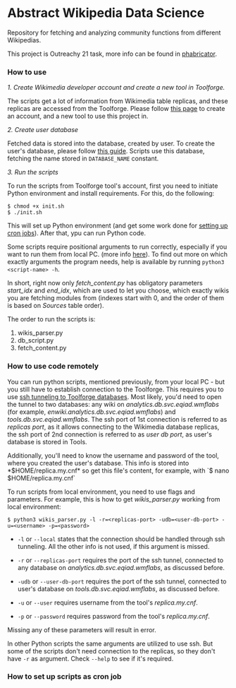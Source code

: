 # Abstract Wikipedia Data Science

Repository for fetching and analyzing community functions from different Wikipedias.

This project is Outreachy 21 task, more info can be found in [phabricator](https://phabricator.wikimedia.org/T263678). 

### How to use

*1. Create Wikimedia developer account and create a new tool in Toolforge.*

The scripts get a lot of information from Wikimedia table replicas, and these replicas are accessed from the 
Toolforge. Please follow [this page](https://wikitech.wikimedia.org/wiki/Portal:Toolforge/Quickstart) 
to create an account, and a new tool to use this project in.

*2. Create user database*

Fetched data is stored into the database, created by user. To create the user's database, please follow 
[this guide](database_setup.md). Scripts use this database, fetching the name stored in `DATABASE_NAME` constant.

*3. Run the scripts*

To run the scripts from Toolforge tool's account, first you need to initiate Python environment and 
install requirements. For this, do the following:
```shell
$ chmod +x init.sh
$ ./init.sh
```

This will set up Python environment (and get some work done for 
[setting up cron jobs](#how-to-set-up-scripts-as-cron-job)). After that, ypu can run Python code.

Some scripts require positional arguments to run correctly, especially if you want to run them from local PC.
(more info [here](#how-to-use-code-remotely)). To find out more on which exactly arguments the program needs, 
help is available by running `python3 <script-name> -h`.

In short, right now only *fetch_content.py* has obligatory parameters *start_idx* and *end_idx*, which are used
to let you choose, which exactly wikis you are fetching modules from (indexes start with 0, and the order of them
is based on *Sources* table order).

The order to run the scripts is:
1. wikis_parser.py
2. db_script.py
3. fetch_content.py 

### How to use code remotely

You can run python scripts, mentioned previously, from your local PC - but you still have to establish
connection to the Toolforge. This requires you to use [ssh tunneling to Toolforge databases](https://wikitech.wikimedia.org/wiki/Help:Toolforge/Database#SSH_tunneling_for_local_testing_which_makes_use_of_Wiki_Replica_databases).
Most likely, you'd need to open the tunnel to two databases: any wiki on *analytics.db.svc.eqiad.wmflabs*
(for example, *enwiki.analytics.db.svc.eqiad.wmflabs*) and *tools.db.svc.eqiad.wmflabs*. 
The ssh port of 1st connection is referred to as *replicas port*, as it allows connecting to the Wikimedia database replicas,
the ssh port of 2nd connection is referred to as *user db port*, as user's database is stored in Tools.

Additionally, you'll need to know the username and password of the tool, where you created the user's database. 
This info is stored into *$HOME/replica.my.cnf* so get this file's content, for example, 
with `$ nano $HOME/replica.my.cnf`

To run scripts from local environment, you need to use flags and parameters. 
For example, this is how to get *wikis_parser.py* working from local environment:
```shell
$ python3 wikis_parser.py -l -r=<replicas-port> -udb=<user-db-port> -u=<username> -p=<password>
```

+ `-l` or `--local` states that the connection should be handled through ssh tunneling.
All the other info is not used, if this argument is missed.
  
+ `-r` or `--replicas-port` requires the port of the ssh tunnel, connected to any database on
*analytics.db.svc.eqiad.wmflabs*, as discussed before.
  
+ `-udb` or `--user-db-port` requires the port of the ssh tunnel, connected to user's database on
*tools.db.svc.eqiad.wmflabs*, as discussed before.
  
+ `-u` or `--user` requires username from the tool's *replica.my.cnf*.

+ `-p` or `--password` requires password from the tool's *replica.my.cnf*.

Missing any of these parameters will result in error.

In other Python scripts the same arguments are utilized to use ssh. But some of the scripts don't need connection
to the replicas, so they don't have `-r` as argument. Check `--help` to see if it's required.

### How to set up scripts as cron job


